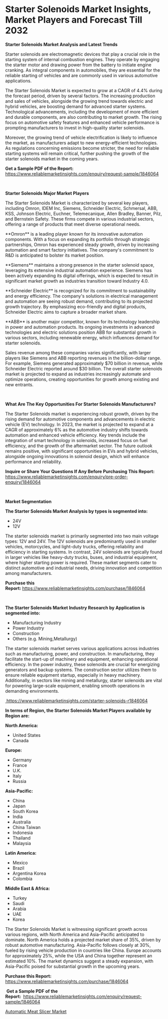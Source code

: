 <p><h1>Starter Solenoids Market Insights, Market Players and Forecast Till 2032</h1></p><p><strong>Starter Solenoids Market Analysis and Latest Trends</strong></p>
<p><p>Starter solenoids are electromagnetic devices that play a crucial role in the starting system of internal combustion engines. They operate by engaging the starter motor and drawing power from the battery to initiate engine cranking. As integral components in automobiles, they are essential for the reliable starting of vehicles and are commonly used in various automotive applications.</p><p>The Starter Solenoids Market is expected to grow at a CAGR of 4.4% during the forecast period, driven by several factors. The increasing production and sales of vehicles, alongside the growing trend towards electric and hybrid vehicles, are boosting demand for advanced starter systems. Technological advancements, including the development of more efficient and durable components, are also contributing to market growth. The rising focus on automotive safety features and enhanced vehicle performance is prompting manufacturers to invest in high-quality starter solenoids.</p><p>Moreover, the growing trend of vehicle electrification is likely to influence the market, as manufacturers adapt to new energy-efficient technologies. As regulations concerning emissions become stricter, the need for reliable starting systems will remain critical, further pushing the growth of the starter solenoids market in the coming years.</p></p>
<p><strong>Get a Sample PDF of the Report:&nbsp;</strong> <a href="https://www.reliablemarketinsights.com/enquiry/request-sample/1846064?utm_campaign=2345&utm_medium=2&utm_source=Github&utm_content=ia&utm_term=22022025&utm_id=starter-solenoids">https://www.reliablemarketinsights.com/enquiry/request-sample/1846064</a></p>
<p>&nbsp;</p>
<p><strong>Starter Solenoids Major Market Players</strong></p>
<p><p>The Starter Solenoids Market is characterized by several key players, including Omron, IDEM Inc, Siemens, Schneider Electric, Schmersal, ABB, KSS, Johnson Electric, Euchner, Telemecanique, Allen Bradley, Banner, Pilz, and Bernstein Safety. These firms compete in various industrial sectors, offering a range of products that meet diverse operational needs. </p><p>**Omron** is a leading player known for its innovative automation components. With a focus on expanding its portfolio through strategic partnerships, Omron has experienced steady growth, driven by increasing automation and smart factory initiatives. The company's commitment to R&D is anticipated to bolster its market position.</p><p>**Siemens** maintains a strong presence in the starter solenoid space, leveraging its extensive industrial automation experience. Siemens has been actively expanding its digital offerings, which is expected to result in significant market growth as industries transition toward Industry 4.0.</p><p>**Schneider Electric** is recognized for its commitment to sustainability and energy efficiency. The company's solutions in electrical management and automation are seeing robust demand, contributing to its projected growth trajectory. By emphasizing eco-friendly and digital products, Schneider Electric aims to capture a broader market share.</p><p>**ABB** is another major competitor, known for its technology leadership in power and automation products. Its ongoing investments in advanced technologies and electric solutions position ABB for substantial growth in various sectors, including renewable energy, which influences demand for starter solenoids.</p><p>Sales revenue among these companies varies significantly, with larger players like Siemens and ABB reporting revenues in the billion-dollar range. For example, Siemens generated approximately $70 billion in revenue, while Schneider Electric reported around $30 billion. The overall starter solenoids market is projected to expand as industries increasingly automate and optimize operations, creating opportunities for growth among existing and new entrants.</p></p>
<p>&nbsp;</p>
<p><strong>What Are The Key Opportunities For Starter Solenoids Manufacturers?</strong></p>
<p><p>The Starter Solenoids market is experiencing robust growth, driven by the rising demand for automotive components and advancements in electric vehicle (EV) technology. In 2023, the market is projected to expand at a CAGR of approximately 6% as the automotive industry shifts towards automation and enhanced vehicle efficiency. Key trends include the integration of smart technology in solenoids, increased focus on fuel efficiency, and the growth of the aftermarket sector. The future outlook remains positive, with significant opportunities in EVs and hybrid vehicles, alongside ongoing innovations in solenoid design, which will enhance performance and reliability.</p></p>
<p><strong>Inquire or Share Your Questions If Any Before Purchasing This Report:</strong> <a href="https://www.reliablemarketinsights.com/enquiry/pre-order-enquiry/1846064?utm_campaign=2345&utm_medium=2&utm_source=Github&utm_content=ia&utm_term=22022025&utm_id=starter-solenoids">https://www.reliablemarketinsights.com/enquiry/pre-order-enquiry/1846064</a></p>
<p>&nbsp;</p>
<p><strong>Market Segmentation</strong></p>
<p><strong>The Starter Solenoids Market Analysis by types is segmented into:</strong></p>
<p><ul><li>24V</li><li>12V</li></ul></p>
<p><p>The starter solenoids market is primarily segmented into two main voltage types: 12V and 24V. The 12V solenoids are predominantly used in smaller vehicles, motorcycles, and light-duty trucks, offering reliability and efficiency in starting systems. In contrast, 24V solenoids are typically found in larger vehicles like heavy-duty trucks, buses, and industrial equipment, where higher starting power is required. These market segments cater to distinct automotive and industrial needs, driving innovation and competition among manufacturers.</p></p>
<p><strong>Purchase this Report:&nbsp;</strong><a href="https://www.reliablemarketinsights.com/purchase/1846064?utm_campaign=2345&utm_medium=2&utm_source=Github&utm_content=ia&utm_term=22022025&utm_id=starter-solenoids">https://www.reliablemarketinsights.com/purchase/1846064</a></p>
<p>&nbsp;</p>
<p><strong>The Starter Solenoids Market Industry Research by Application is segmented into:</strong></p>
<p><ul><li>Manufacturing Industry</li><li>Power Industry</li><li>Construction</li><li>Others (e.g. Mining,Metallurgy)</li></ul></p>
<p><p>The starter solenoids market serves various applications across industries such as manufacturing, power, and construction. In manufacturing, they facilitate the start-up of machinery and equipment, enhancing operational efficiency. In the power industry, these solenoids are crucial for energizing generators and backup systems. The construction sector utilizes them to ensure reliable equipment startup, especially in heavy machinery. Additionally, in sectors like mining and metallurgy, starter solenoids are vital for powering large-scale equipment, enabling smooth operations in demanding environments.</p></p>
<p><a href="https://www.reliablemarketinsights.com/starter-solenoids-r1846064?utm_campaign=2345&utm_medium=2&utm_source=Github&utm_content=ia&utm_term=22022025&utm_id=starter-solenoids">&nbsp;https://www.reliablemarketinsights.com/starter-solenoids-r1846064</a></p>
<p><strong>In terms of Region, the Starter Solenoids Market Players available by Region are:</strong></p>
<p>
    <p> <strong> North America: </strong>
        <ul>
            <li>United States</li>
            <li>Canada</li>
        </ul>
        </p> 
    <p> <strong> Europe: </strong>
        <ul>
            <li>Germany</li>
            <li>France</li>
            <li>U.K.</li>
            <li>Italy</li>
            <li>Russia</li>
        </ul>
        </p> 
    <p> <strong> Asia-Pacific: </strong>
        <ul>
            <li>China</li>
            <li>Japan</li>
            <li>South Korea</li>
            <li>India</li>
            <li>Australia</li>
            <li>China Taiwan</li>
            <li>Indonesia</li>
            <li>Thailand</li>
            <li>Malaysia</li>
        </ul>
        </p> 
    <p> <strong> Latin America: </strong>
        <ul>
            <li>Mexico</li>
            <li>Brazil</li>
            <li>Argentina Korea</li>
            <li>Colombia</li>
        </ul>
        </p> 
    <p> <strong> Middle East & Africa: </strong>
        <ul>
            <li>Turkey</li>
            <li>Saudi</li>
            <li>Arabia</li>
            <li>UAE</li>
            <li>Korea</li>
        </ul>
    </p>
    </p>
<p><p>The Starter Solenoids Market is witnessing significant growth across various regions, with North America and Asia-Pacific anticipated to dominate. North America holds a projected market share of 35%, driven by robust automotive manufacturing. Asia-Pacific follows closely at 30%, fueled by rising vehicle production in countries like China. Europe accounts for approximately 25%, while the USA and China together represent an estimated 10%. The market dynamics suggest a steady expansion, with Asia-Pacific poised for substantial growth in the upcoming years.</p></p>
<p><strong>Purchase this Report: </strong><a href="https://www.reliablemarketinsights.com/purchase/1846064?utm_campaign=2345&utm_medium=2&utm_source=Github&utm_content=ia&utm_term=22022025&utm_id=starter-solenoids">https://www.reliablemarketinsights.com/purchase/1846064</a></p>
<p>&nbsp;<strong>Get a Sample PDF of the Report:&nbsp;&nbsp;</strong><a href="https://www.reliablemarketinsights.com/enquiry/request-sample/1846064?utm_campaign=2345&utm_medium=2&utm_source=Github&utm_content=ia&utm_term=22022025&utm_id=starter-solenoids">https://www.reliablemarketinsights.com/enquiry/request-sample/1846064</a></p>
<p><strong></strong></p>
<p><p><a href="https://github.com/birnbaumbulah0/Market-Research-Report-List-1/blob/main/automatic-meat-slicer-market.md?utm_campaign=2345&utm_medium=2&utm_source=Github&utm_content=ia&utm_term=22022025&utm_id=starter-solenoids">Automatic Meat Slicer Market</a></p></p>